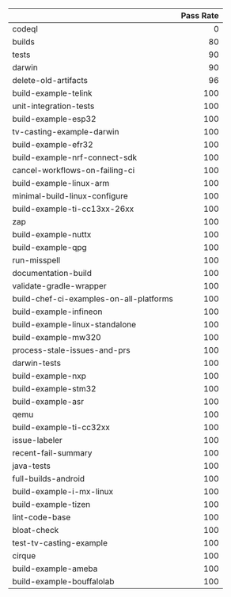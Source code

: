 |                                         |   Pass Rate |
|:----------------------------------------|------------:|
| codeql                                  |           0 |
| builds                                  |          80 |
| tests                                   |          90 |
| darwin                                  |          90 |
| delete-old-artifacts                    |          96 |
| build-example-telink                    |         100 |
| unit-integration-tests                  |         100 |
| build-example-esp32                     |         100 |
| tv-casting-example-darwin               |         100 |
| build-example-efr32                     |         100 |
| build-example-nrf-connect-sdk           |         100 |
| cancel-workflows-on-failing-ci          |         100 |
| build-example-linux-arm                 |         100 |
| minimal-build-linux-configure           |         100 |
| build-example-ti-cc13xx-26xx            |         100 |
| zap                                     |         100 |
| build-example-nuttx                     |         100 |
| build-example-qpg                       |         100 |
| run-misspell                            |         100 |
| documentation-build                     |         100 |
| validate-gradle-wrapper                 |         100 |
| build-chef-ci-examples-on-all-platforms |         100 |
| build-example-infineon                  |         100 |
| build-example-linux-standalone          |         100 |
| build-example-mw320                     |         100 |
| process-stale-issues-and-prs            |         100 |
| darwin-tests                            |         100 |
| build-example-nxp                       |         100 |
| build-example-stm32                     |         100 |
| build-example-asr                       |         100 |
| qemu                                    |         100 |
| build-example-ti-cc32xx                 |         100 |
| issue-labeler                           |         100 |
| recent-fail-summary                     |         100 |
| java-tests                              |         100 |
| full-builds-android                     |         100 |
| build-example-i-mx-linux                |         100 |
| build-example-tizen                     |         100 |
| lint-code-base                          |         100 |
| bloat-check                             |         100 |
| test-tv-casting-example                 |         100 |
| cirque                                  |         100 |
| build-example-ameba                     |         100 |
| build-example-bouffalolab               |         100 |